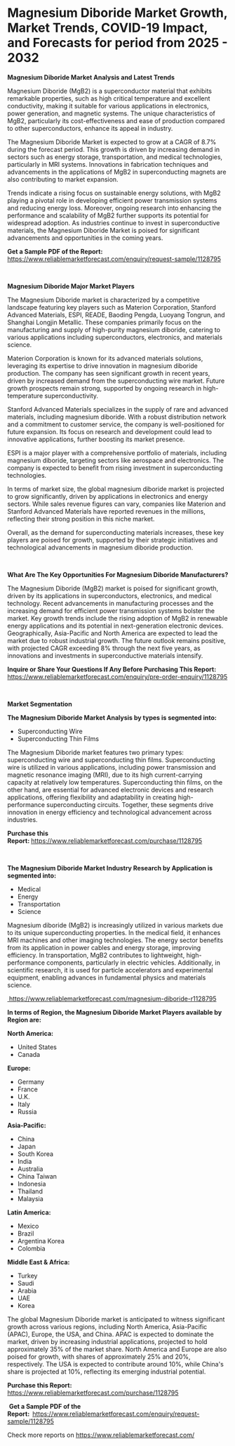 <p><h1>Magnesium Diboride Market Growth, Market Trends, COVID-19 Impact, and Forecasts for period from 2025 - 2032</h1></p><p><strong>Magnesium Diboride Market Analysis and Latest Trends</strong></p>
<p><p>Magnesium Diboride (MgB2) is a superconductor material that exhibits remarkable properties, such as high critical temperature and excellent conductivity, making it suitable for various applications in electronics, power generation, and magnetic systems. The unique characteristics of MgB2, particularly its cost-effectiveness and ease of production compared to other superconductors, enhance its appeal in industry.</p><p>The Magnesium Diboride Market is expected to grow at a CAGR of 8.7% during the forecast period. This growth is driven by increasing demand in sectors such as energy storage, transportation, and medical technologies, particularly in MRI systems. Innovations in fabrication techniques and advancements in the applications of MgB2 in superconducting magnets are also contributing to market expansion. </p><p>Trends indicate a rising focus on sustainable energy solutions, with MgB2 playing a pivotal role in developing efficient power transmission systems and reducing energy loss. Moreover, ongoing research into enhancing the performance and scalability of MgB2 further supports its potential for widespread adoption. As industries continue to invest in superconductive materials, the Magnesium Diboride Market is poised for significant advancements and opportunities in the coming years.</p></p>
<p><strong>Get a Sample PDF of the Report:&nbsp;</strong> <a href="https://www.reliablemarketforecast.com/enquiry/request-sample/1128795?utm_campaign=3182&utm_medium=2&utm_source=Github&utm_content=ia&utm_term=31032025&utm_id=magnesium-diboride">https://www.reliablemarketforecast.com/enquiry/request-sample/1128795</a></p>
<p>&nbsp;</p>
<p><strong>Magnesium Diboride Major Market Players</strong></p>
<p><p>The Magnesium Diboride market is characterized by a competitive landscape featuring key players such as Materion Corporation, Stanford Advanced Materials, ESPI, READE, Baoding Pengda, Luoyang Tongrun, and Shanghai Longjin Metallic. These companies primarily focus on the manufacturing and supply of high-purity magnesium diboride, catering to various applications including superconductors, electronics, and materials science.</p><p>Materion Corporation is known for its advanced materials solutions, leveraging its expertise to drive innovation in magnesium diboride production. The company has seen significant growth in recent years, driven by increased demand from the superconducting wire market. Future growth prospects remain strong, supported by ongoing research in high-temperature superconductivity.</p><p>Stanford Advanced Materials specializes in the supply of rare and advanced materials, including magnesium diboride. With a robust distribution network and a commitment to customer service, the company is well-positioned for future expansion. Its focus on research and development could lead to innovative applications, further boosting its market presence.</p><p>ESPI is a major player with a comprehensive portfolio of materials, including magnesium diboride, targeting sectors like aerospace and electronics. The company is expected to benefit from rising investment in superconducting technologies.</p><p>In terms of market size, the global magnesium diboride market is projected to grow significantly, driven by applications in electronics and energy sectors. While sales revenue figures can vary, companies like Materion and Stanford Advanced Materials have reported revenues in the millions, reflecting their strong position in this niche market.</p><p>Overall, as the demand for superconducting materials increases, these key players are poised for growth, supported by their strategic initiatives and technological advancements in magnesium diboride production.</p></p>
<p>&nbsp;</p>
<p><strong>What Are The Key Opportunities For Magnesium Diboride Manufacturers?</strong></p>
<p><p>The Magnesium Diboride (MgB2) market is poised for significant growth, driven by its applications in superconductors, electronics, and medical technology. Recent advancements in manufacturing processes and the increasing demand for efficient power transmission systems bolster the market. Key growth trends include the rising adoption of MgB2 in renewable energy applications and its potential in next-generation electronic devices. Geographically, Asia-Pacific and North America are expected to lead the market due to robust industrial growth. The future outlook remains positive, with projected CAGR exceeding 8% through the next five years, as innovations and investments in superconductive materials intensify.</p></p>
<p><strong>Inquire or Share Your Questions If Any Before Purchasing This Report:</strong> <a href="https://www.reliablemarketforecast.com/enquiry/pre-order-enquiry/1128795?utm_campaign=3182&utm_medium=2&utm_source=Github&utm_content=ia&utm_term=31032025&utm_id=magnesium-diboride">https://www.reliablemarketforecast.com/enquiry/pre-order-enquiry/1128795</a></p>
<p>&nbsp;</p>
<p><strong>Market Segmentation</strong></p>
<p><strong>The Magnesium Diboride Market Analysis by types is segmented into:</strong></p>
<p><ul><li>Superconducting Wire</li><li>Superconducting Thin Films</li></ul></p>
<p><p>The Magnesium Diboride market features two primary types: superconducting wire and superconducting thin films. Superconducting wire is utilized in various applications, including power transmission and magnetic resonance imaging (MRI), due to its high current-carrying capacity at relatively low temperatures. Superconducting thin films, on the other hand, are essential for advanced electronic devices and research applications, offering flexibility and adaptability in creating high-performance superconducting circuits. Together, these segments drive innovation in energy efficiency and technological advancement across industries.</p></p>
<p><strong>Purchase this Report:&nbsp;</strong><a href="https://www.reliablemarketforecast.com/purchase/1128795?utm_campaign=3182&utm_medium=2&utm_source=Github&utm_content=ia&utm_term=31032025&utm_id=magnesium-diboride">https://www.reliablemarketforecast.com/purchase/1128795</a></p>
<p>&nbsp;</p>
<p><strong>The Magnesium Diboride Market Industry Research by Application is segmented into:</strong></p>
<p><ul><li>Medical</li><li>Energy</li><li>Transportation</li><li>Science</li></ul></p>
<p><p>Magnesium diboride (MgB2) is increasingly utilized in various markets due to its unique superconducting properties. In the medical field, it enhances MRI machines and other imaging technologies. The energy sector benefits from its application in power cables and energy storage, improving efficiency. In transportation, MgB2 contributes to lightweight, high-performance components, particularly in electric vehicles. Additionally, in scientific research, it is used for particle accelerators and experimental equipment, enabling advances in fundamental physics and materials science.</p></p>
<p><a href="https://www.reliablemarketforecast.com/magnesium-diboride-r1128795?utm_campaign=3182&utm_medium=2&utm_source=Github&utm_content=ia&utm_term=31032025&utm_id=magnesium-diboride">&nbsp;https://www.reliablemarketforecast.com/magnesium-diboride-r1128795</a></p>
<p><strong>In terms of Region, the Magnesium Diboride Market Players available by Region are:</strong></p>
<p>
    <p> <strong> North America: </strong>
        <ul>
            <li>United States</li>
            <li>Canada</li>
        </ul>
        </p> 
    <p> <strong> Europe: </strong>
        <ul>
            <li>Germany</li>
            <li>France</li>
            <li>U.K.</li>
            <li>Italy</li>
            <li>Russia</li>
        </ul>
        </p> 
    <p> <strong> Asia-Pacific: </strong>
        <ul>
            <li>China</li>
            <li>Japan</li>
            <li>South Korea</li>
            <li>India</li>
            <li>Australia</li>
            <li>China Taiwan</li>
            <li>Indonesia</li>
            <li>Thailand</li>
            <li>Malaysia</li>
        </ul>
        </p> 
    <p> <strong> Latin America: </strong>
        <ul>
            <li>Mexico</li>
            <li>Brazil</li>
            <li>Argentina Korea</li>
            <li>Colombia</li>
        </ul>
        </p> 
    <p> <strong> Middle East & Africa: </strong>
        <ul>
            <li>Turkey</li>
            <li>Saudi</li>
            <li>Arabia</li>
            <li>UAE</li>
            <li>Korea</li>
        </ul>
    </p>
    </p>
<p><p>The global Magnesium Diboride market is anticipated to witness significant growth across various regions, including North America, Asia-Pacific (APAC), Europe, the USA, and China. APAC is expected to dominate the market, driven by increasing industrial applications, projected to hold approximately 35% of the market share. North America and Europe are also poised for growth, with shares of approximately 25% and 20%, respectively. The USA is expected to contribute around 10%, while China's share is projected at 10%, reflecting its emerging industrial potential.</p></p>
<p><strong>Purchase this Report: </strong><a href="https://www.reliablemarketforecast.com/purchase/1128795?utm_campaign=3182&utm_medium=2&utm_source=Github&utm_content=ia&utm_term=31032025&utm_id=magnesium-diboride">https://www.reliablemarketforecast.com/purchase/1128795</a></p>
<p>&nbsp;<strong>Get a Sample PDF of the Report:&nbsp;&nbsp;</strong><a href="https://www.reliablemarketforecast.com/enquiry/request-sample/1128795?utm_campaign=3182&utm_medium=2&utm_source=Github&utm_content=ia&utm_term=31032025&utm_id=magnesium-diboride">https://www.reliablemarketforecast.com/enquiry/request-sample/1128795</a></p>
<p><strong></strong></p>
<p>Check more reports on <a href="https://www.reliablemarketforecast.com/?utm_campaign=3182&utm_medium=2&utm_source=Github&utm_content=ia&utm_term=31032025&utm_id=magnesium-diboride">https://www.reliablemarketforecast.com/</a></p>